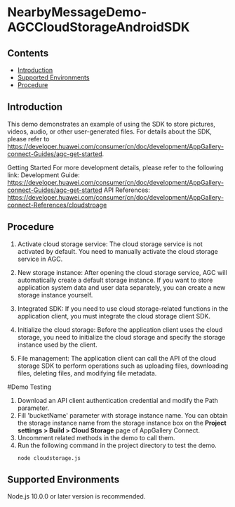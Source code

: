 # NearbyMessageDemo-AGCCloudStorageAndroidSDK
## Contents
 * [Introduction](#introduction)
 * [Supported Environments](#supported-environments)
 * [Procedure](#procedure)

## Introduction
This demo demonstrates an example of using the SDK to store pictures, videos, audio, or other user-generated files. For details about the SDK, please refer to https://developer.huawei.com/consumer/cn/doc/development/AppGallery-connect-Guides/agc-get-started.

Getting Started
For more development details, please refer to the following link:
Development Guide: https://developer.huawei.com/consumer/cn/doc/development/AppGallery-connect-Guides/agc-get-started
API References: https://developer.huawei.com/consumer/cn/doc/development/AppGallery-connect-References/cloudstroage

## Procedure
1. Activate cloud storage service: The cloud storage service is not activated by default. You need to manually activate the cloud storage service in AGC.

2. New storage instance: After opening the cloud storage service, AGC will automatically create a default storage instance. If you want to store application system data and user data separately, you can create a new storage instance yourself.

3. Integrated SDK: If you need to use cloud storage-related functions in the application client, you must integrate the cloud storage client SDK.

4. Initialize the cloud storage: Before the application client uses the cloud storage, you need to initialize the cloud storage and specify the storage instance used by the client.

5. File management: The application client can call the API of the cloud storage SDK to perform operations such as uploading files, downloading files, deleting files, and modifying file metadata.

#Demo Testing
1. Download an API client authentication credential and modify the Path parameter.
2. Fill 'bucketName' parameter with storage instance name. You can obtain the storage instance name from the storage instance box on the **Project settings > Build > Cloud Storage** page of AppGallery Connect.
3. Uncomment related methods in the demo to call them.
4. Run the following command in the project directory to test the demo.
    ```
    node cloudstorage.js  
    ```

## Supported Environments
Node.js 10.0.0 or later version is recommended.


